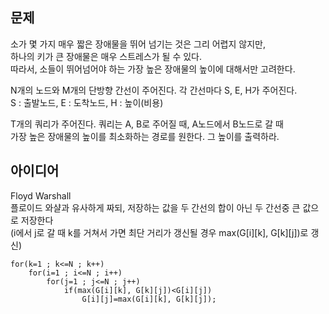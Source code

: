 ## 문제
소가 몇 가지 매우 짧은 장애물을 뛰어 넘기는 것은 그리 어렵지 않지만,  
하나의 키가 큰 장애물은 매우 스트레스가 될 수 있다.  
따라서, 소들이 뛰어넘어야 하는 가장 높은 장애물의 높이에 대해서만 고려한다.  
  
N개의 노드와 M개의 단방향 간선이 주어진다. 각 간선마다 S, E, H가 주어진다.  
S : 출발노드, E : 도착노드, H : 높이(비용)  
  
T개의 쿼리가 주어진다. 쿼리는 A, B로 주어질 때, A노드에서 B노드로 갈 때  
가장 높은 장애물의 높이를 최소화하는 경로를 원한다. 그 높이를 출력하라.

## 아이디어
Floyd Warshall  
플로이드 와샬과 유사하게 짜되, 저장하는 값을 두 간선의 합이 아닌 두 간선중 큰 값으로 저장한다  
(i에서 j로 갈 때 k를 거쳐서 가면 최단 거리가 갱신될 경우 max(G[i][k], G[k][j])로 갱신)  
```
for(k=1 ; k<=N ; k++)
	for(i=1 ; i<=N ; i++)
		for(j=1 ; j<=N ; j++)
			if(max(G[i][k], G[k][j])<G[i][j])
				G[i][j]=max(G[i][k], G[k][j]);
```

